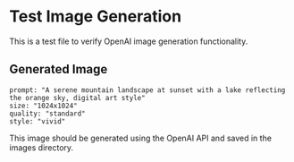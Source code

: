 # Test Image Generation

This is a test file to verify OpenAI image generation functionality.

## Generated Image

```{.openai-image}
prompt: "A serene mountain landscape at sunset with a lake reflecting the orange sky, digital art style"
size: "1024x1024"
quality: "standard"
style: "vivid"
```

This image should be generated using the OpenAI API and saved in the images directory. 